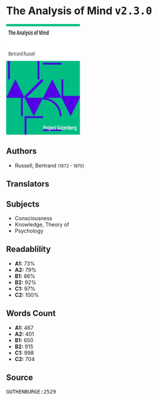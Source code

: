 # The Analysis of Mind <kbd>v2.3.0</kbd>

![](./cover.medium.jpg "")

## Authors


 - Russell, Bertrand <small>(1872 - 1970)</small>

## Translators



## Subjects


 - Consciousness
 - Knowledge, Theory of
 - Psychology

## Readablility


 - **A1:** 73%
 - **A2:** 79%
 - **B1:** 86%
 - **B2:** 92%
 - **C1:** 97%
 - **C2:** 100%

## Words Count


 - **A1:** 467
 - **A2:** 401
 - **B1:** 650
 - **B2:** 915
 - **C1:** 998
 - **C2:** 704

## Source


<kbd>GUTHENBURGE:2529</kbd>

